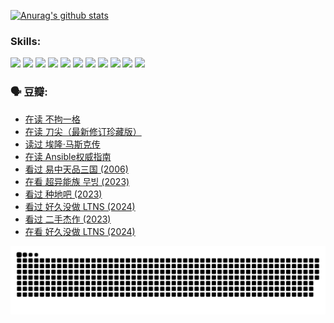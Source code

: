 
[![Anurag's github stats](https://github-readme-stats.vercel.app/api?username=w940853815)](https://github.com/anuraghazra/github-readme-stats)

### Skills:

<code><img height="32" src="https://cdn.jsdelivr.net/npm/simple-icons@v5/icons/python.svg"></code>
<code><img height="32" src="https://cdn.jsdelivr.net/npm/simple-icons@v5/icons/javascript.svg"></code>
<code><img height="32" src="https://cdn.jsdelivr.net/npm/simple-icons@v5/icons/django.svg"></code>
<code><img height="32" src="https://cdn.jsdelivr.net/npm/simple-icons@v5/icons/flask.svg"></code>
<code><img height="32" src="https://cdn.jsdelivr.net/npm/simple-icons@v5/icons/vuetify.svg"></code>
<code><img height="32" src="https://cdn.jsdelivr.net/npm/simple-icons@v5/icons/git.svg"></code>
<code><img height="32" src="https://cdn.jsdelivr.net/npm/simple-icons@v5/icons/docker.svg"></code>
<code><img height="32" src="https://cdn.jsdelivr.net/npm/simple-icons@v5/icons/postgresql.svg"></code>
<code><img height="32" src="https://cdn.jsdelivr.net/npm/simple-icons@v5/icons/elasticsearch.svg"></code>
<code><img height="32" src="https://cdn.jsdelivr.net/npm/simple-icons@v5/icons/macos.svg"></code>
<code><img height="32" src="https://cdn.jsdelivr.net/npm/simple-icons@v5/icons/linux.svg"></code>

### 🗣 豆瓣:

<!-- DOUBAN-ACTIVITIES:START -->
- [在读 不拘一格](https://www.douban.com/people/136069238/status/4541712161/?_i=10771160)
- [在读 刀尖（最新修订珍藏版）](https://www.douban.com/people/136069238/status/4541711339/?_i=10771160)
- [读过 埃隆·马斯克传](https://www.douban.com/people/136069238/status/4541710351/?_i=10771160)
- [在读 Ansible权威指南](https://www.douban.com/people/136069238/status/4539151450/?_i=10771160)
- [看过 易中天品三国‎ (2006)](https://www.douban.com/people/136069238/status/4529910812/?_i=10771160)
- [在看 超异能族 무빙‎ (2023)](https://www.douban.com/people/136069238/status/4527291077/?_i=10771160)
- [看过 种地吧‎ (2023)](https://www.douban.com/people/136069238/status/4527289637/?_i=10771160)
- [看过 好久没做 LTNS‎ (2024)](https://www.douban.com/people/136069238/status/4527289515/?_i=10771160)
- [看过 二手杰作‎ (2023)](https://www.douban.com/people/136069238/status/4522502716/?_i=10771160)
- [在看 好久没做 LTNS‎ (2024)](https://www.douban.com/people/136069238/status/4521969883/?_i=10771160)
<!-- DOUBAN-ACTIVITIES:END -->


![Snake animation](https://raw.githubusercontent.com/w940853815/w940853815/output/github-contribution-grid-snake.svg)

<!--
**w940853815/w940853815** is a ✨ _special_ ✨ repository because its `README.md` (this file) appears on your GitHub profile.

Here are some ideas to get you started:

- 🔭 I’m currently working on ...
- 🌱 I’m currently learning ...
- 👯 I’m looking to collaborate on ...
- 🤔 I’m looking for help with ...
- 💬 Ask me about ...
- 📫 How to reach me: ...
- 😄 Pronouns: ...
- ⚡ Fun fact: ...
-->
